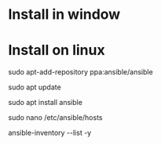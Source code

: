 # Install in window 





# Install on linux


sudo apt-add-repository ppa:ansible/ansible

sudo apt update

sudo apt install ansible

sudo nano /etc/ansible/hosts

ansible-inventory --list -y
